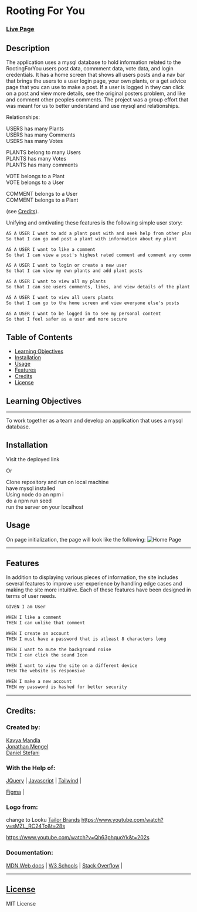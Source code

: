 # Rooting For You

### [Live Page](https://rooting-for-youu.herokuapp.com/)

## Description
The application uses a mysql database to hold information related to the RootingForYou users post data, commment data, vote data, and login credentials. It has a home screen that shows all users posts and a nav bar that brings the users to a user login page, your own plants, or a get advice page that you can use to make a post. If a user is logged in they can click on a post and view more details, see the original posters problem, and like and comment other peoples comments. The project was a group effort that was meant for us to better understand and use mysql and relationships.

Relationships:

USERS has many Plants <br>
USERS has many Comments<br>
USERS has many Votes<br>

PLANTS belong to many Users<br>
PLANTS has many Votes<br>
PLANTS has many comments<br>

VOTE belongs to a Plant<br>
VOTE belongs to a User<br>

COMMENT belongs to a User<br>
COMMENT belongs to a Plant

(see [Credits](#credits)).

Unifying and omtivating these features is the following simple user story:

```md
AS A USER I want to add a plant post with and seek help from other plant people
So that I can go and post a plant with information about my plant

AS A USER I want to like a comment  
So that I can view a post's highest rated comment and comment any comment for that post

AS A USER I want to login or create a new user
So that I can view my own plants and add plant posts

AS A USER I want to view all my plants
So that I can see users comments, likes, and view details of the plant

AS A USER I want to view all users plants 
So that I can go to the home screen and view everyone else's posts

AS A USER I want to be logged in to see my personal content
So that I feel safer as a user and more secure
```

## Table of Contents

- [Learning Objectives](#learning-objectives)
- [Installation](#installation)
- [Usage](#usage)
- [Features](#features)
- [Credits](#credits)
- [License](#license)

## Learning Objectives

---

To work together as a team and develop an application that uses a mysql database.

## Installation
Visit the deployed link 

Or

Clone repository and run on local machine <br>
have mysql installed<br>
Using node do an npm i<br>
do a npm run seed<br>
run the server on your localhost

## Usage

On page initialization, the page will look like the following:
![Home Page](assets/images/screenshot.png)

---

## Features

In addition to displaying various pieces of information, the site includes several features to improve user experience by handling edge cases and making the site more intuitive. Each of these features have been designed in terms of user needs.

```md
GIVEN I am User

WHEN I like a comment
THEN I can unlike that comment

WHEN I create an account
THEN I must have a password that is atleast 8 characters long

WHEN I want to mute the background noise
THEN I can click the sound Icon

WHEN I want to view the site on a different device
THEN The website is responsive

WHEN I make a new account 
THEN my password is hashed for better security
```

---

## Credits:

### Created by:

[Kavya Mandla](https://github.com/smandla)  
[Jonathan Mengel](https://github.com/digggggg)  
[Daniel Stefani](https://github.com/DStefani86)

### With the Help of:

[JQuery](https://jquery.com/) |
[Javascript](https://www.javascript.com/) |
[Tailwind](https://bulma.io/) |

[Figma](https://www.figma.com/) |

### Logo from:

change to Looku
[Tailor Brands](https://www.tailorbrands.com/)
https://www.youtube.com/watch?v=sMZL_RC24To&t=28s

https://www.youtube.com/watch?v=Qh63phquoYk&t=202s

### Documentation:

[MDN Web docs](https://developer.mozilla.org/en-US/) |
[W3 Schools](https://www.w3schools.com/) |
[Stack Overflow](https://stackoverflow.com/) |

---

## [License](./LICENSE)

MIT License
